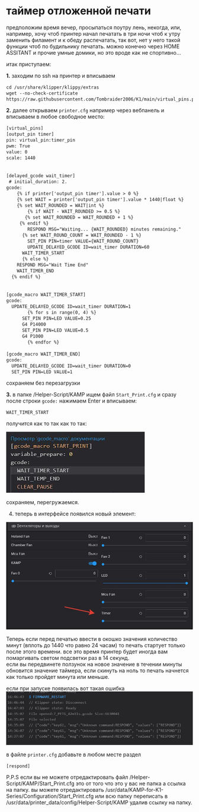 
<h1>таймер отложенной печати</h1>



предположим время вечер, просыпаться поутру лень, некогда, или, например, хочу чтоб принтер начал печатать в три ночи чтоб к утру  заменить филамент и к обеду распечатать, так вот, нет у него такой функции чтоб по будильнику печатать. можно конечно через HOME ASSITANT и прочие умные домики, но это вроде как не спортивно...

итак приступаем:
 
 **1.** заходим по ssh на принтер и вписываем 

```
cd /usr/share/klipper/klippy/extras
wget --no-check-certificate https://raw.githubusercontent.com/Tombraider2006/K1/main/virtual_pins.py

```

 **2.** далее открываем  `printer.cfg`  например через вебпанель и вписываем в любое свободное место: 

```
[virtual_pins]
[output_pin timer]
pin: virtual_pin:timer_pin
pwm: True
value: 0
scale: 1440


[delayed_gcode wait_timer] 
 # initial_duration: 2.
gcode:
	{% if printer['output_pin timer'].value > 0 %}
   	{% set WAIT = printer['output_pin timer'].value * 1440|float %}
    {% set WAIT_ROUNDED = WAIT|int %}
    	{% if WAIT - WAIT_ROUNDED >= 0.5 %}
       {% set WAIT_ROUNDED = WAIT_ROUNDED + 1 %}
   	 {% endif %}
  		RESPOND MSG="Waiting... {WAIT_ROUNDED} minutes remaining."
      {% set WAIT_ROUND_COUNT = WAIT_ROUNDED - 1 %}
  		SET_PIN PIN=timer VALUE={WAIT_ROUND_COUNT}
  		UPDATE_DELAYED_GCODE ID=wait_timer DURATION=60
      WAIT_TIMER_START
 	  {% else %}
    RESPOND MSG="Wait Time End"
    WAIT_TIMER_END	
  {% endif %}
 

[gcode_macro WAIT_TIMER_START]
gcode:
  UPDATE_DELAYED_GCODE ID=wait_timer DURATION=1
		{% for s in range(0, 4) %}
      SET_PIN PIN=LED VALUE=0.25
      G4 P14000
      SET_PIN PIN=LED VALUE=0.5
      G4 P1000
		{% endfor %}

[gcode_macro WAIT_TIMER_END]
gcode:
  UPDATE_DELAYED_GCODE ID=wait_timer DURATION=0
  SET_PIN PIN=LED VALUE=1

```
сохраняем без перезагрузки

**3.**  в папке /Helper-Script/KAMP ищем файл `Start_Print.cfg`
   и сразу после строки `gcode:` нажимаем Enter и вписываем:
```
WAIT_TIMER_START
```

получится как то так как то так:

![](timer_start.jpg)


сохраняем, перегружаемся. 

4. теперь в интерфейсе появился новый элемент:

![](element_timer.jpg)

Теперь если перед печатью ввести в окошко значения количество минут (вплоть до 1440 что равно 24 часам) то печать стартует только после этого времени.  все это время принтер будет иногда вам помаргивать светом подсветки раз в 14 секунд.  
если вы передвинете ползунок на новое значение в течении минуты обновится значение таймера, если скинуть на ноль то печать начнется как только пройдет минута или меньше. 

если при запуске появилась вот такая ошибка
![](warn.jpg)

в файле `printer.cfg` добавьте в любом месте раздел 
```
[respond]
```

 

P.P.S если вы не можете отредактировать файл /Helper-Script/KAMP/Start_Print.cfg это от того что это у вас не папка а ссылка на папку.   вы можете отредактировать /usr/data/KAMP-for-K1-Series/Configuration/Start_Print.cfg или всю папку переписать в /usr/data/printer_data/config/Helper-Script/KAMP удалив ссылку на папку. 